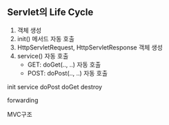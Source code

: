 ## Servlet의 Life Cycle

1. 객체 생성
2. init() 메서드 자동 호출
3. HttpServletRequest,
    HttpServletResponse 객체 생성
4. service() 자동 호출
   - GET: doGet(.., ..) 자동 호출
   - POST: doPost(.., ..) 자동 호출


init
service
doPost
doGet
destroy

forwarding

MVC구조
<!--stackedit_data:
eyJoaXN0b3J5IjpbLTIwMDE1MDY4MTYsNTA4NTYxMDY2XX0=
-->